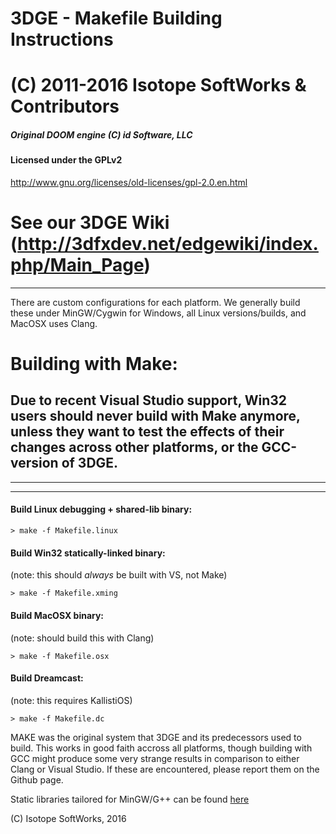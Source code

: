 # 3DGE - Makefile Building Instructions
# (C) 2011-2016 Isotope SoftWorks & Contributors
##### Original DOOM engine (C) id Software, LLC
#### Licensed under the GPLv2
http://www.gnu.org/licenses/old-licenses/gpl-2.0.en.html
# See our 3DGE Wiki (http://3dfxdev.net/edgewiki/index.php/Main_Page)
---
There are custom configurations for each platform. We generally build these under MinGW/Cygwin for Windows, all Linux versions/builds, and MacOSX uses Clang.

# Building with Make:
## Due to recent Visual Studio support, Win32 users should never build with Make anymore, unless they want to test the effects of their changes across other platforms, or the GCC-version of 3DGE.
---
---
#### Build Linux debugging + shared-lib binary:

    > make -f Makefile.linux

#### Build Win32 statically-linked binary:
 (note: this should *always* be built with VS, not Make)

    > make -f Makefile.xming

#### Build MacOSX binary:
 (note: should build this with Clang)
 
    > make -f Makefile.osx

#### Build Dreamcast:
(note: this requires KallistiOS)

    > make -f Makefile.dc

MAKE was the original system that 3DGE and its predecessors used to build. This works in good faith accross all platforms, though building with GCC might produce some very strange results in comparison to either Clang or Visual Studio. If these are encountered, please report them on the Github page.

Static libraries tailored for MinGW/G++ can be found [here](http://tdgmods.net/MinGWLibs.7z)

(C) Isotope SoftWorks, 2016


